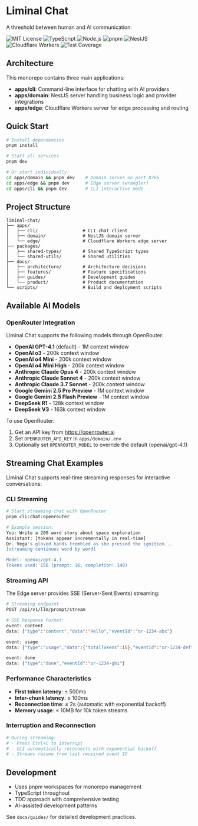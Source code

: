 # Liminal Chat

A threshold between human and AI communication.

![MIT License](https://img.shields.io/badge/License-MIT-blue.svg)
![TypeScript](https://img.shields.io/badge/TypeScript-007ACC?logo=typescript&logoColor=white)
![Node.js](https://img.shields.io/badge/Node.js-43853D?logo=node.js&logoColor=white)
![pnpm](https://img.shields.io/badge/pnpm-F69220?logo=pnpm&logoColor=white)
![NestJS](https://img.shields.io/badge/NestJS-E0234E?logo=nestjs&logoColor=white)
![Cloudflare Workers](https://img.shields.io/badge/Cloudflare_Workers-F38020?logo=cloudflare&logoColor=white)
![Test Coverage](https://img.shields.io/badge/Coverage-80%25+-brightgreen)

## Architecture

This monorepo contains three main applications:

- **apps/cli**: Command-line interface for chatting with AI providers
- **apps/domain**: NestJS server handling business logic and provider integrations
- **apps/edge**: Cloudflare Workers server for edge processing and routing

## Quick Start

```bash
# Install dependencies
pnpm install

# Start all services
pnpm dev

# Or start individually:
cd apps/domain && pnpm dev    # Domain server on port 8766
cd apps/edge && pnpm dev      # Edge server (wrangler)
cd apps/cli && pnpm dev       # CLI interactive mode
```

## Project Structure

```
liminal-chat/
├── apps/
│   ├── cli/                 # CLI chat client
│   ├── domain/              # NestJS domain server
│   └── edge/                # Cloudflare Workers edge server
├── packages/
│   ├── shared-types/        # Shared TypeScript types
│   └── shared-utils/        # Shared utilities
├── docs/
│   ├── architecture/        # Architecture decisions
│   ├── features/            # Feature specifications
│   ├── guides/              # Development guides
│   └── product/             # Product documentation
└── scripts/                 # Build and deployment scripts
```

## Available AI Models

### OpenRouter Integration

Liminal Chat supports the following models through OpenRouter:

- **OpenAI GPT-4.1** (default) - 1M context window
- **OpenAI o3** - 200k context window
- **OpenAI o4 Mini** - 200k context window
- **OpenAI o4 Mini High** - 200k context window
- **Anthropic Claude Opus 4** - 200k context window
- **Anthropic Claude Sonnet 4** - 200k context window
- **Anthropic Claude 3.7 Sonnet** - 200k context window
- **Google Gemini 2.5 Pro Preview** - 1M context window
- **Google Gemini 2.5 Flash Preview** - 1M context window
- **DeepSeek R1** - 128k context window
- **DeepSeek V3** - 163k context window

To use OpenRouter:
1. Get an API key from https://openrouter.ai
2. Set `OPENROUTER_API_KEY` in `apps/domain/.env`
3. Optionally set `OPENROUTER_MODEL` to override the default (openai/gpt-4.1)

## Streaming Chat Examples

Liminal Chat supports real-time streaming responses for interactive conversations:

### CLI Streaming
```bash
# Start streaming chat with OpenRouter
pnpm cli:chat:openrouter

# Example session:
You: Write a 200 word story about space exploration
Assistant: [tokens appear incrementally in real-time]
Dr. Vega's gloved hands trembled as she pressed the ignition...
[streaming continues word by word]

Model: openai/gpt-4.1
Tokens used: 156 (prompt: 16, completion: 140)
```

### Streaming API
The Edge server provides SSE (Server-Sent Events) streaming:

```bash
# Streaming endpoint
POST /api/v1/llm/prompt/stream

# SSE Response Format:
event: content
data: {"type":"content","data":"Hello","eventId":"or-1234-abc"}

event: usage  
data: {"type":"usage","data":{"totalTokens":15},"eventId":"or-1234-def"}

event: done
data: {"type":"done","eventId":"or-1234-ghi"}
```

### Performance Characteristics
- **First token latency**: ≤ 500ms
- **Inter-chunk latency**: ≤ 100ms  
- **Reconnection time**: ≤ 2s (automatic with exponential backoff)
- **Memory usage**: ≤ 10MB for 10k token streams

### Interruption and Reconnection
```bash
# During streaming:
# - Press Ctrl+C to interrupt
# - CLI automatically reconnects with exponential backoff
# - Streams resume from last received event ID
```

## Development

- Uses pnpm workspaces for monorepo management
- TypeScript throughout
- TDD approach with comprehensive testing
- AI-assisted development patterns

See `docs/guides/` for detailed development practices.